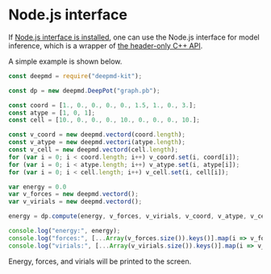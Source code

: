 # Node.js interface

If [Node.js interface is installed](../install/install-nodejs.md), one can use the Node.js interface for model inference, which is a wrapper of [the header-only C++ API](./cxx.md).

A simple example is shown below.

```js
const deepmd = require("deepmd-kit");

const dp = new deepmd.DeepPot("graph.pb");

const coord = [1., 0., 0., 0., 0., 1.5, 1., 0., 3.];
const atype = [1, 0, 1];
const cell = [10., 0., 0., 0., 10., 0., 0., 0., 10.];

const v_coord = new deepmd.vectord(coord.length);
const v_atype = new deepmd.vectori(atype.length);
const v_cell = new deepmd.vectord(cell.length);
for (var i = 0; i < coord.length; i++) v_coord.set(i, coord[i]);
for (var i = 0; i < atype.length; i++) v_atype.set(i, atype[i]);
for (var i = 0; i < cell.length; i++) v_cell.set(i, cell[i]);

var energy = 0.0
var v_forces = new deepmd.vectord();
var v_virials = new deepmd.vectord();

energy = dp.compute(energy, v_forces, v_virials, v_coord, v_atype, v_cell);

console.log("energy:", energy);
console.log("forces:", [...Array(v_forces.size()).keys()].map(i => v_forces.get(i)));
console.log("virials:", [...Array(v_virials.size()).keys()].map(i => v_virials.get(i)));
```

Energy, forces, and virials will be printed to the screen.
